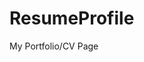 # ResumeProfile
My Portfolio/CV Page                                                                 